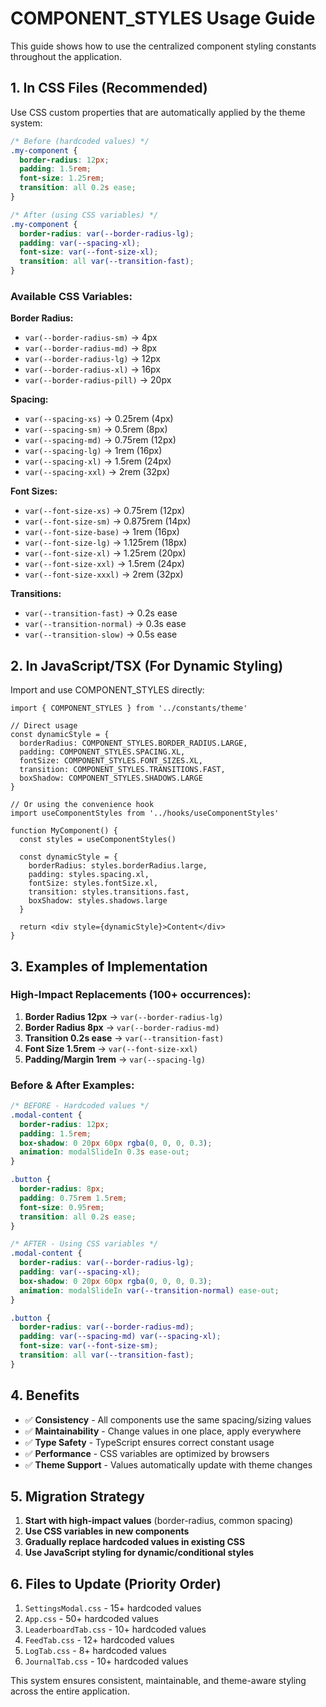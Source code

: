 # COMPONENT_STYLES Usage Guide

This guide shows how to use the centralized component styling constants throughout the application.

## 1. In CSS Files (Recommended)

Use CSS custom properties that are automatically applied by the theme system:

```css
/* Before (hardcoded values) */
.my-component {
  border-radius: 12px;
  padding: 1.5rem;
  font-size: 1.25rem;
  transition: all 0.2s ease;
}

/* After (using CSS variables) */
.my-component {
  border-radius: var(--border-radius-lg);
  padding: var(--spacing-xl);
  font-size: var(--font-size-xl);
  transition: all var(--transition-fast);
}
```

### Available CSS Variables:

**Border Radius:**
- `var(--border-radius-sm)` → 4px
- `var(--border-radius-md)` → 8px  
- `var(--border-radius-lg)` → 12px
- `var(--border-radius-xl)` → 16px
- `var(--border-radius-pill)` → 20px

**Spacing:**
- `var(--spacing-xs)` → 0.25rem (4px)
- `var(--spacing-sm)` → 0.5rem (8px)
- `var(--spacing-md)` → 0.75rem (12px)
- `var(--spacing-lg)` → 1rem (16px)
- `var(--spacing-xl)` → 1.5rem (24px)
- `var(--spacing-xxl)` → 2rem (32px)

**Font Sizes:**
- `var(--font-size-xs)` → 0.75rem (12px)
- `var(--font-size-sm)` → 0.875rem (14px)
- `var(--font-size-base)` → 1rem (16px)
- `var(--font-size-lg)` → 1.125rem (18px)
- `var(--font-size-xl)` → 1.25rem (20px)
- `var(--font-size-xxl)` → 1.5rem (24px)
- `var(--font-size-xxxl)` → 2rem (32px)

**Transitions:**
- `var(--transition-fast)` → 0.2s ease
- `var(--transition-normal)` → 0.3s ease
- `var(--transition-slow)` → 0.5s ease

## 2. In JavaScript/TSX (For Dynamic Styling)

Import and use COMPONENT_STYLES directly:

```tsx
import { COMPONENT_STYLES } from '../constants/theme'

// Direct usage
const dynamicStyle = {
  borderRadius: COMPONENT_STYLES.BORDER_RADIUS.LARGE,
  padding: COMPONENT_STYLES.SPACING.XL,
  fontSize: COMPONENT_STYLES.FONT_SIZES.XL,
  transition: COMPONENT_STYLES.TRANSITIONS.FAST,
  boxShadow: COMPONENT_STYLES.SHADOWS.LARGE
}

// Or using the convenience hook
import useComponentStyles from '../hooks/useComponentStyles'

function MyComponent() {
  const styles = useComponentStyles()
  
  const dynamicStyle = {
    borderRadius: styles.borderRadius.large,
    padding: styles.spacing.xl,
    fontSize: styles.fontSize.xl,
    transition: styles.transitions.fast,
    boxShadow: styles.shadows.large
  }
  
  return <div style={dynamicStyle}>Content</div>
}
```

## 3. Examples of Implementation

### High-Impact Replacements (100+ occurrences):

1. **Border Radius 12px** → `var(--border-radius-lg)`
2. **Border Radius 8px** → `var(--border-radius-md)`  
3. **Transition 0.2s ease** → `var(--transition-fast)`
4. **Font Size 1.5rem** → `var(--font-size-xxl)`
5. **Padding/Margin 1rem** → `var(--spacing-lg)`

### Before & After Examples:

```css
/* BEFORE - Hardcoded values */
.modal-content {
  border-radius: 12px;
  padding: 1.5rem;
  box-shadow: 0 20px 60px rgba(0, 0, 0, 0.3);
  animation: modalSlideIn 0.3s ease-out;
}

.button {
  border-radius: 8px;
  padding: 0.75rem 1.5rem;
  font-size: 0.95rem;
  transition: all 0.2s ease;
}

/* AFTER - Using CSS variables */
.modal-content {
  border-radius: var(--border-radius-lg);
  padding: var(--spacing-xl);
  box-shadow: 0 20px 60px rgba(0, 0, 0, 0.3);
  animation: modalSlideIn var(--transition-normal) ease-out;
}

.button {
  border-radius: var(--border-radius-md);
  padding: var(--spacing-md) var(--spacing-xl);
  font-size: var(--font-size-sm);
  transition: all var(--transition-fast);
}
```

## 4. Benefits

- ✅ **Consistency** - All components use the same spacing/sizing values
- ✅ **Maintainability** - Change values in one place, apply everywhere
- ✅ **Type Safety** - TypeScript ensures correct constant usage
- ✅ **Performance** - CSS variables are optimized by browsers
- ✅ **Theme Support** - Values automatically update with theme changes

## 5. Migration Strategy

1. **Start with high-impact values** (border-radius, common spacing)
2. **Use CSS variables in new components**
3. **Gradually replace hardcoded values in existing CSS**
4. **Use JavaScript styling for dynamic/conditional styles**

## 6. Files to Update (Priority Order)

1. `SettingsModal.css` - 15+ hardcoded values
2. `App.css` - 50+ hardcoded values  
3. `LeaderboardTab.css` - 10+ hardcoded values
4. `FeedTab.css` - 12+ hardcoded values
5. `LogTab.css` - 8+ hardcoded values
6. `JournalTab.css` - 10+ hardcoded values

This system ensures consistent, maintainable, and theme-aware styling across the entire application.